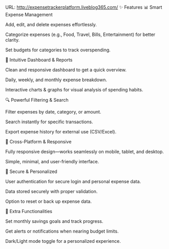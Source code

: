 URL: http://expensetrackerplatform.liveblog365.com/
✨ Features
📊 Smart Expense Management

Add, edit, and delete expenses effortlessly.

Categorize expenses (e.g., Food, Travel, Bills, Entertainment) for better clarity.

Set budgets for categories to track overspending.

📅 Intuitive Dashboard & Reports

Clean and responsive dashboard to get a quick overview.

Daily, weekly, and monthly expense breakdown.

Interactive charts & graphs for visual analysis of spending habits.

🔍 Powerful Filtering & Search

Filter expenses by date, category, or amount.

Search instantly for specific transactions.

Export expense history for external use (CSV/Excel).

📱 Cross-Platform & Responsive

Fully responsive design—works seamlessly on mobile, tablet, and desktop.

Simple, minimal, and user-friendly interface.

🔐 Secure & Personalized

User authentication for secure login and personal expense data.

Data stored securely with proper validation.

Option to reset or back up expense data.

🚀 Extra Functionalities

Set monthly savings goals and track progress.

Get alerts or notifications when nearing budget limits.

Dark/Light mode toggle for a personalized experience.
